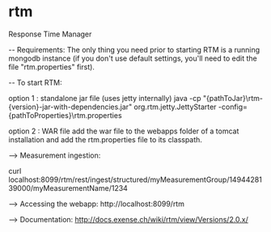 # rtm
Response Time Manager

-- Requirements:
The only thing you need prior to starting RTM is a running mongodb instance (if you don't use default settings, you'll need to edit the file "rtm.properties" first).

-- To start RTM:

option 1 : standalone jar file (uses jetty internally)
java -cp "{pathToJar}\rtm-{version}-jar-with-dependencies.jar" org.rtm.jetty.JettyStarter -config={pathToProperties}\rtm.properties

option 2 : WAR file
add the war file to the webapps folder of a tomcat installation and add the rtm.properties file to its classpath.

--> Measurement ingestion:

curl localhost:8099/rtm/rest/ingest/structured/myMeasurementGroup/1494428139000/myMeasurementName/1234

--> Accessing the webapp:
http://localhost:8099/rtm

--> Documentation:
http://docs.exense.ch/wiki/rtm/view/Versions/2.0.x/
